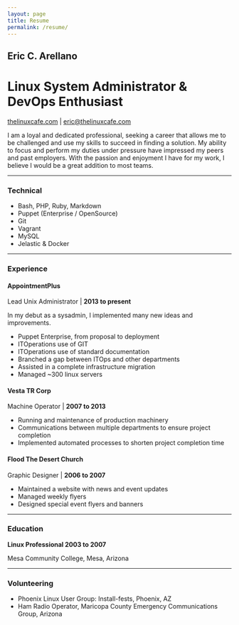```yaml
---
layout: page
title: Resume
permalink: /resume/
---
```

[thelc]: <http://thelinuxcafe.com/>  "thelinuxcafe.com is my personal site."

## Eric C. Arellano

# Linux System Administrator & DevOps Enthusiast

[thelinuxcafe.com][thelc] \| [eric@thelinuxcafe.com](mailto:eric@thelinuxcafe.com)

  I am a loyal and dedicated professional, seeking a career that allows me to be
  challenged and use my skills to succeed in finding a solution. My ability to focus and
  perform my duties under pressure have impressed my peers and past employers.
  With the passion and enjoyment I have for my work, I believe I would be
  a great addition to most teams.

---

### Technical
  - Bash, PHP, Ruby, Markdown
  - Puppet (Enterprise / OpenSource)
  - Git
  - Vagrant
  - MySQL
  - Jelastic & Docker

---

### Experience

#### **AppointmentPlus**

Lead Unix Administrator \| **2013 to present**

  In my debut as a sysadmin, I implemented many new ideas and improvements.

  - Puppet Enterprise, from proposal to deployment
  - ITOperations use of GIT
  - ITOperations use of standard documentation
  - Branched a gap between ITOps and other departments
  - Assisted in a complete infrastructure migration
  - Managed ~300 linux servers

#### **Vesta TR Corp**

Machine Operator \| **2007 to 2013**

  - Running and maintenance of production machinery
  - Communications between multiple departments to ensure project completion
  - Implemented automated processes to shorten project completion time

#### **Flood The Desert Church**
Graphic Designer \| **2006 to 2007**

  - Maintained a website with news and event updates
  - Managed weekly flyers
  - Designed special event flyers and banners

---

### Education

**Linux Professional 2003 to 2007**

Mesa Community College, Mesa, Arizona

---

### Volunteering

- Phoenix Linux User Group: Install-fests, Phoenix, AZ
- Ham Radio Operator, Maricopa County Emergency Communications Group, Arizona
